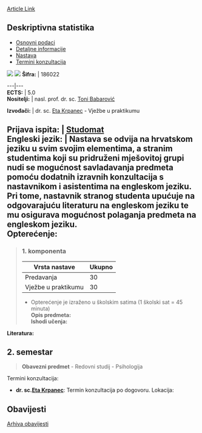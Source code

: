 [Article Link](https://www.fhs.hr/predmet/dessta_a)

## Deskriptivna statistika
  * [Osnovni podaci](https://www.fhs.hr/predmet/dessta_a#v1id-904793_909115_1_0 "Osnovni podaci")
  * [Detaljne informacije](https://www.fhs.hr/predmet/dessta_a#v1id-904793_909115_1_1 "Detaljne informacije")
  * [Nastava](https://www.fhs.hr/predmet/dessta_a#v1id-904793_909115_1_2 "Nastava")
  * [Termini konzultacija](https://www.fhs.hr/predmet/dessta_a#v1id-904793_909115_1_3 "Termini konzultacija")


[![](https://www.fhs.hr/img/flags/gif/hr.gif)](https://www.fhs.hr/predmet/dessta_a) [![](https://www.fhs.hr/img/flags/gif/gb.gif)](https://www.fhs.hr/en/course/dessta_a)
**Šifra:** |  186022  
  
---|---  
**ECTS:** |  5.0   
**Nositelji:** |  nasl. prof. dr. sc. [Toni Babarović](https://www.fhs.hr/djelatnik/toni.babarovic)   
  
**Izvođači:** |  dr. sc. [Eta Krpanec](https://www.fhs.hr/djelatnik/eta.krpanec) - Vježbe u praktikumu  
  
**Prijava ispita:** |  [Studomat](http://www.isvu.hr/studomat)  
**Engleski jezik:** |  Nastava se odvija na hrvatskom jeziku u svim svojim elementima, a stranim studentima koji su pridruženi mješovitoj grupi nudi se mogućnost savladavanja predmeta pomoću dodatnih izravnih konzultacija s nastavnikom i asistentima na engleskom jeziku. Pri tome, nastavnik stranog studenta upućuje na odgovarajuću literaturu na engleskom jeziku te mu osigurava mogućnost polaganja predmeta na engleskom jeziku.   
**Opterećenje:**  
---  
> ### 1. komponenta
> | Vrsta nastave | Ukupno  
> ---|---  
> Predavanja | 30  
> Vježbe u praktikumu | 30  
> * Opterećenje je izraženo u školskim satima (1 školski sat = 45 minuta)   
**Opis predmeta:**  
> **Ishodi učenja:**  

  
**Literatura:**  

  
**2. semestar**  
---  
> **Obavezni predmet** - Redovni studij - Psihologija  
>   
Termini konzultacija: 
  * **dr. sc.[Eta Krpanec](https://www.fhs.hr/djelatnik/eta.krpanec)**: 
Termin konzultacija po dogovoru.
Lokacija: 


## Obavijesti
[Arhiva obavijesti](https://www.fhs.hr/predmet/dessta_a?@=215ne#news_114577 "Arhiva obavijesti")
